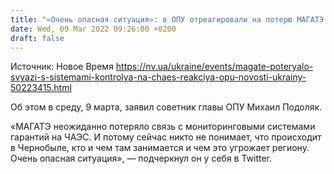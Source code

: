 ```yaml
---
title: "«Очень опасная ситуация»: в ОПУ отреагировали на потерю МАГАТЭ связи с системами контроля на ЧАЭС"
date: Wed, 09 Mar 2022 09:26:00 +0200
draft: false
---
```

Источник: Новое Время https://nv.ua/ukraine/events/magate-poteryalo-svyazi-s-sistemami-kontrolya-na-chaes-reakciya-opu-novosti-ukrainy-50223415.html


Об этом в среду, 9 марта, заявил советник главы ОПУ Михаил Подоляк.

«МАГАТЭ неожиданно потеряло связь с мониторинговыми системами гарантий на ЧАЭС. И потому сейчас никто не понимает, что происходит в Чернобыле, кто и чем там занимается и чем это угрожает региону. Очень опасная ситуация», — подчеркнул он у себя в Twitter.

